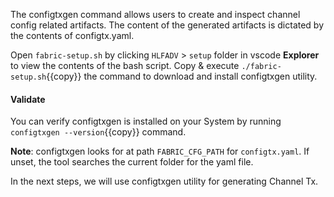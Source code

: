The configtxgen command allows users to create and inspect channel config related artifacts. The content of the generated artifacts is dictated by the contents of configtx.yaml.

Open `fabric-setup.sh` by clicking `HLFADV` > `setup` folder in vscode **Explorer** to view the contents of the bash script. Copy & execute `./fabric-setup.sh`{{copy}} the command to download and install configtxgen utility.

#### Validate
You can verify configtxgen is installed on your System by running `configtxgen --version`{{copy}} command.

**Note**: configtxgen looks for at path `FABRIC_CFG_PATH` for `configtx.yaml`. If unset, the tool searches the current folder for the yaml file.

In the next steps, we will use configtxgen utility for generating Channel Tx.

